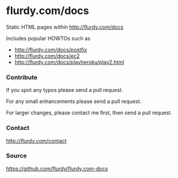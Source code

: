 flurdy.com/docs
===============


Static HTML pages within http://flurdy.com/docs

Includes popular HOWTOs such as
* http://flurdy.com/docs/postfix
* http://flurdy.com/docs/ec2
* http://flurdy.com/docs/playheroku/play2.html


### Contribute

If you spot any typos please send a pull request.

For any small enhancements please send a pull request.

For larger changes, please contact me first, then send a pull request.


### Contact

http://flurdy.com/contact


### Source

https://github.com/flurdy/flurdy.com-docs
